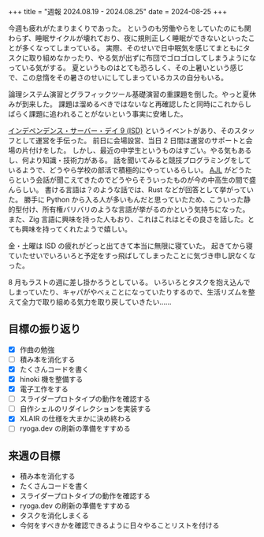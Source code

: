 +++
title = "週報 2024.08.19 - 2024.08.25"
date = 2024-08-25
+++

今週も疲れがたまりまくりであった。
というのも労働やらをしていたのにも関わらず、睡眠サイクルが壊れており、夜に規則正しく睡眠ができないといったことが多くなってしまっている。
実際、そのせいで日中眠気を感じてまともにタスクに取り組めなかったり、やる気が出ずに布団でゴロゴロしてしまうようになっている気がする。
夏というものはとても恐ろしく、その上暑いという感じで、この怠惰をその暑さのせいにしてしまっているカスの自分もいる。

論理システム演習とグラフィックツール基礎演習の重課題を倒した。やっと夏休みが到来した。
課題は溜めるべきではないなと再確認したと同時にこれからしばらく課題に追われることがないという事実に安堵した。

[インデペンデンス・サーバー・デイ 9 (ISD)](https://tsukuba.open.ad.jp/) というイベントがあり、そのスタッフとして運営を手伝った。
前日に会場設営、当日 2 日間は運営のサポートと会場の片付けをした。
しかし、最近の中学生というものはすごい。やる気もあるし、何より知識・技術力がある。
話を聞いてみると競技プログラミングをしているようで、どうやら学校の部活で積極的にやっているらしい。
[AJL](https://atcoder.jp/contests/ajl2024summer) がどうたらという会話が聞こえてきたのでどうやらそういったものが今の中高生の間で盛んらしい。
書ける言語は？のような話では、Rust などが回答として挙がっていた。
勝手に Python から入る人が多いもんだと思っていたため、こういった静的型付け、所有権バリバリのような言語が挙がるのかという気持ちになった。
また、Zig 言語に興味を持った人もおり、これはこれはとその良さを話した。とても興味を持ってくれたようで嬉しい。

金・土曜は ISD の疲れがどっと出てきて本当に無限に寝ていた。
起きてから寝ていたせいでいろいろと予定をすっ飛ばしてしまったことに気づき申し訳なくなった。

8 月もラストの週に差し掛かろうとしている。
いろいろとタスクを抱え込んでしまっていたり、キャパがやべぇことになっていたりするので、生活リズムを整えて全力で取り組める気力を取り戻していきたい……

## 目標の振り返り

- [x] 作曲の勉強
- [ ] 積み本を消化する
- [x] たくさんコードを書く
- [x] hinoki 機を整備する
- [x] 電子工作をする
- [ ] スライダープロトタイプの動作を確認する
- [ ] 自作シェルのリダイレクションを実装する
- [x] XLAIR の仕様を大まかに決め終わる
- [ ] ryoga.dev の刷新の準備をすすめる

## 来週の目標

- 積み本を消化する
- たくさんコードを書く
- スライダープロトタイプの動作を確認する
- ryoga.dev の刷新の準備をすすめる
- タスクを消化しまくる
- 今何をすべきかを確認できるように日々やることリストを付ける
